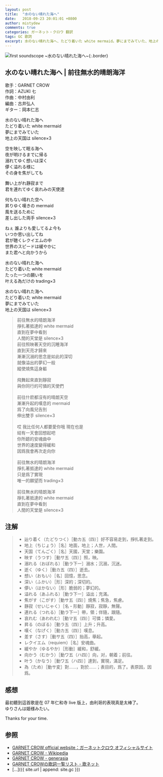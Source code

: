 ```yaml
---
layout: post
title:  "水のない晴れた海へ"
date:   2018-09-23 20:01:01 +0800
author: mistydew
comments: true
categories: ガーネット・クロウ 翻訳
tags: GC 歌詞
excerpt: 水のない晴れた海へ、たどり着いた white mermaid。夢にまでみていた、地上の天国は silence×3。
---
```

![first soundscope ~水のない晴れた海へ~](https://raw.githubusercontent.com/mistydew/gc2/master/cover/album/AL01_first%20soundscope%20~水のない晴れた海へ~.jpg){:.border}

## 水のない晴れた海へ | 前往無水的晴朗海洋

歌手：GARNET CROW<br>
作詞：AZUKI 七<br>
作曲：中村由利<br>
編曲：古井弘人<br>
ギター：岡本仁志

水のない晴れた海へ<br>
たどり着いた white mermaid<br>
夢にまでみていた<br>
地上の天国は silence×3

空を映して眠る海へ<br>
夜が明けるまでに帰る<br>
溺れてゆく想いは深く<br>
儚く溢れる様に<br>
その身を焦がしても

舞い上がれ静寂まで<br>
君を連れてゆく哀れみの天使達

何もない晴れた空へ<br>
昇りゆく嘆きの mermaid<br>
風を送るために<br>
差し出した両手 silence×3

ねぇ 誰よりも愛してるよ今も<br>
いつか思い出してね<br>
君が聴くレクイエムの中<br>
世界のスピードは緩やかに<br>
また君へと向かうから

水のない晴れた海へ<br>
たどり着いた white mermaid<br>
たった一つの願いを<br>
叶える為だけの trading×3

水のない晴れた海へ<br>
たどり着いた white mermaid<br>
夢にまでみていた<br>
地上の天国は silence×3

> 前往無水的晴朗海洋<br>
> 掙扎著抵達的 white mermaid<br>
> 直到在夢中看到<br>
> 人間的天堂是 silence×3
> <br>
> 前往照映著天空的沉睡海洋<br>
> 直到天亮才歸來<br>
> 漸漸沉溺的思念是如此的深切<br>
> 就像溢出的夢幻一般<br>
> 縱使燒焦這身軀<br>
> <br>
> 飛舞起來直到靜寂<br>
> 與你同行的可憐的天使們<br>
> <br>
> 前往什麽都沒有的晴朗天空<br>
> 漸漸升起的嘆息的 mermaid<br>
> 爲了向風兒告別<br>
> 伸出雙手 silence×3<br>
> <br>
> 哎 我比任何人都要愛你哦 現在也是<br>
> 縂有一天會回想起吧<br>
> 你所聼的安魂曲中<br>
> 世界的速度變得緩和<br>
> 因爲我會再次走向你<br>
> <br>
> 前往無水的晴朗海洋<br>
> 掙扎著抵達的 white mermaid<br>
> 只是爲了實現<br>
> 唯一的願望而 trading×3<br>
> <br>
> 前往無水的晴朗海洋<br>
> 掙扎著抵達的 white mermaid<br>
> 直到在夢中看到<br>
> 人間的天堂是 silence×3

## 注解

> * 辿り着く（たどりつく）［動カ五（四）］好不容易走到，掙扎著走到。
> * 地上（ちじょう）［名］地面，地上；人世，人間。
> * 天国（てんごく）［名］天國，天堂；樂園。
> * 映す（うつす）［動サ五（四）］照，映。
> * 溺れる（おぼれる）［動ラ下一］溺水；沉溺，沉迷。
> * 逝く（ゆく）［動カ五（四）］逝去。
> * 想い（おもい）［名］回憶，思念。
> * 深い（ふかい）［形］深的；深切的。
> * 儚い（はかない）［形］脆弱的；夢幻的。
> * 溢れる（あふれる）［動ラ下一］溢出；充滿。
> * 焦がす（こがす）［動サ五（四）］燒焦；焦急，焦慮。
> * 静寂（せいじゃく）［名・形動］靜寂，寂靜，無聲。
> * 連れる（つれる）［動ラ下一］帶，領；伴隨，跟隨。
> * 哀れむ（あわれむ）［動マ五（四）］可憐；憐愛。
> * 昇る（のぼる）［動ラ五（四）］上升；升高。
> * 嘆く（なげく）［動カ五（四）］嘆息。
> * 差す（さす）［動サ五（四）］抬高，舉起。
> * レクイエム（requiem）［名］安魂曲。
> * 緩やか（ゆるやか）［形動］緩和，舒緩。
> * 向かう（むかう）［動ワ五（ハ四）］向，对，朝着；前往。
> * 叶う（かなう）［動ワ五（ハ四）］達到，實現，滿足。
> * 為（ため）［動サ変］對……，對於……；表目的，爲了。表原因，因爲。

## 感想
最初聽到這首歌是在 07 年仁和寺 live 版上，由利哥的表現真是太棒了。<br>
ゆりさんは姫様みたい。

Thanks for your time.

## 参照
* [GARNET CROW official website：ガーネットクロウ オフィシャルサイト](http://www.garnetcrow.com)
* [GARNET CROW - Wikipedia](https://ja.wikipedia.org/wiki/GARNET_CROW)
* [GARNET CROW - generasia](https://www.generasia.com/wiki/GARNET_CROW)
* [GARNET CROWの歌詞一覧リスト - 歌ネット](https://www.uta-net.com/artist/344)
* [...]({{ site.url | append: site.gc }})
